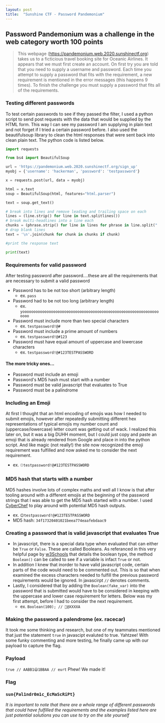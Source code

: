 ```yaml
---
layout: post
title:  "Sunshine CTF - Password Pandemonium"
---
```

## Password Pandemonium was a challenge in the web category worth 100 points
> This webpage (https://pandemonium.web.2020.sunshinectf.org) takes us to a ficticious travel booking site for Oceanic Airlines. It appears that we must first create an account. On first try you are told that you need to supply a username and password. Each time you attempt to supply a password that fits with the requirement, a new requirement is mentioned in the error messages (this happens 9 times). To finish the challenge you must supply a password that fits all of the requirements.

### Testing different passwords
To test certain passwords to see if they passed the filter, I used a python script to send post requests with the data that would be supplied by the HTML form. This way I can see my password I am supplying in plain text and not forget if I tried a certain password before. I also used the beautifulsoup library to clean the html responses that were sent back into clean plain text. The python code is listed below. 

```python
import requests

from bs4 import BeautifulSoup

url = 'https://pandemonium.web.2020.sunshinectf.org/sign_up'
myobj = {'username': 'hackerman', 'password': 'testpassword'}

x = requests.post(url, data = myobj)

html = x.text
soup = BeautifulSoup(html, features="html.parser")

text = soup.get_text()

# break into lines and remove leading and trailing space on each
lines = (line.strip() for line in text.splitlines())
# break multi-headlines into a line each
chunks = (phrase.strip() for line in lines for phrase in line.split("  "))
# drop blank lines
text = '\n'.join(chunk for chunk in chunks if chunk)

#print the response text

print(text)
```

### Requirements for valid password
After testing password after password....these are all the requirements that are necessary to submit a valid password
* Password has to be not too short (arbitrary length)
  * ex. `pass`
* Password had to be not too long (arbitrary length)
  * ex. `yoooooooooooooooooooooooooooooooooooooooooooooooooooooooooooooooooo`
* Password must include more than two special characters
  * ex. `testpassword!@#`
* Password must include a prime amount of numbers
  * ex. `testpassword!@#123`
* Password must have equal amount of uppercase and lowercase characters
  * ex. `testpassword!@#123TESTPASSWORD`
  
#### The more tricky ones...
* Password must include an emoji
* Password's MD5 hash must start with a number
* Password must be valid javascript that evaluates to True
* Password must be a palindrome

### Including an Emoji
At first I thought that an html encoding of emojis was how I needed to submit emojis, however after repeatedly submitting different hex representations of typical emojis my number count and (uppercase/lowercase) letter count was getting out of wack. I realized this later on, but it was a big DUHH moment, but I could just copy and paste an emoji that is already rendered from Google and place in into the python script. And like magic (not really!) the site now recognized the emoji requirement was fulfilled and now asked me to consider the next requirement.
* ex. `⚾testpassword!@#123TESTPASSWORD`

### MD5 hash that starts with a number
MD5 hashes involve lots of complex maths and well all I know is that after tooling around with a different emojis at the beginning of the password strings that I was able to get the MD5 hash started with a number. I used [CyberChef](https://gchq.github.io/CyberChef) to play around with potential MD5 hash outputs.
* ex. `😊testpassword!@#123TESTPASSWORD`
* MD5 hash: `34f17320401021beea774eaafebdaac9`

### Creating a password that is valid javascript that evaluates True
* In javascript, there is a special data type when evaluated that can either be `True` or `False`. These are called Booleans. As referanced in this very helpful page by [w3Schools](https://www.w3schools.com/js/js_booleans.asp) that details the boolean type, the method `Boolean()` can be called to see if a variable is infact `True` or not.
* In addition I knew that inorder to have valid javascript code, certain parts of the code would need to be commented out. This is so that when examined the excess characters needed to fulfill the previous password requirements would be ignored. In javascirpt `//` denotes comments.
* Lastly, I considered that by adding the `Boolean(fake_var)` into the password that is submitted would have to be considered in keeping with the uppercase and lower case requirement for letters. Below was my first attempt, before I had to consider the next requirement.
  * ex. `Boolean(100); // 🤡@XXXXA`

### Making the password a palendrome (ex. racecar)
It took me some thinking and research, but one of my teammates mentioned that just the statement `true` in javascipt evaluted to true. Yahtzee! With some funky commenting and more testing, he finally came up with our payload to capture the flag.

### Payload
`true // AABB1😃1BBAA // eurt`
Phew! We made it!

### Flag
### `sun{Pal1ndr0m1c_EcMaScRiPt}`

*It is important to note that there are a whole range of different passwords that could have fulfilled the requirements and the examples listed here are just potential solutions you can use to try on the site yourself*
